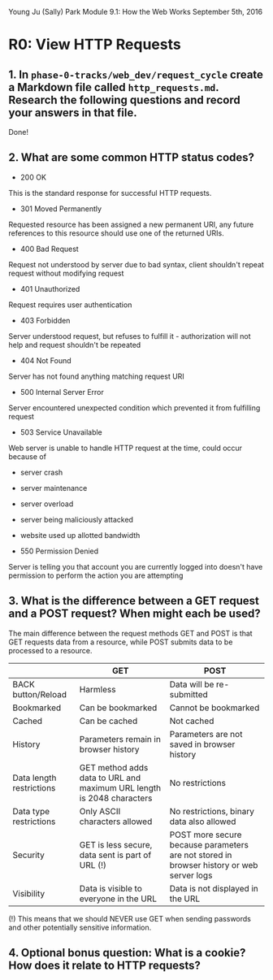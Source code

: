 Young Ju (Sally) Park
Module 9.1: How the Web Works
September 5th, 2016

# R0: View HTTP Requests

## 1. In `phase-0-tracks/web_dev/request_cycle` create a Markdown file called `http_requests.md`. Research the following questions and record your answers in that file.

Done!

## 2. What are some common HTTP status codes?

* 200 OK

This is the standard response for successful HTTP requests.

* 301 Moved Permanently

Requested resource has been assigned a new permanent URI, any future references to this resource should use one of the returned URIs.

* 400 Bad Request

Request not understood by server due to bad syntax, client shouldn't repeat request without modifying request

* 401 Unauthorized

Request requires user authentication

* 403 Forbidden

Server understood request, but refuses to fulfill it - authorization will not help and request shouldn't be repeated

* 404 Not Found

Server has not found anything matching request URI

* 500 Internal Server Error

Server encountered unexpected condition which prevented it from fulfilling request

* 503 Service Unavailable

Web server is unable to handle HTTP request at the time, could occur because of
  * server crash
  * server maintenance
  * server overload
  * server being maliciously attacked
  * website used up allotted bandwidth

* 550 Permission Denied

Server is telling you that account you are currently logged into doesn't have permission to perform the action you are attempting

## 3. What is the difference between a GET request and a POST request? When might each be used?

The main difference between the request methods GET and POST is that GET requests data from a resource, while POST submits data to be processed to a resource.

|                           | GET                                                                     | POST                                                                                      |
|-------------------------- |-----------------------------------------------------------------------  |------------------------------------------------------------------------------------------ |
| BACK button/Reload        | Harmless                                                                | Data will be re-submitted                                                                 |
| Bookmarked                | Can be bookmarked                                                       | Cannot be bookmarked                                                                      |
| Cached                    | Can be cached                                                           | Not cached                                                                                |
| History                   | Parameters remain in browser history                                    | Parameters are not saved in browser history                                               |
| Data length restrictions  | GET method adds data to URL and maximum URL length is 2048 characters   | No restrictions                                                                           |
| Data type restrictions    | Only ASCII characters allowed                                           | No restrictions, binary data also allowed                                                 |
| Security                  | GET is less secure, data sent is part of URL (!)                          | POST more secure because parameters are not stored in browser history or web server logs  |
| Visibility                | Data is visible to everyone in the URL                                  | Data is not displayed in the URL                                                          |

(!) This means that we should NEVER use GET when sending passwords and other potentially sensitive information.

## 4. **Optional bonus question:** What is a cookie? How does it relate to HTTP requests?